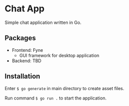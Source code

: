 # Chat App
Simple chat application written in Go.

## Packages 
- Frontend: Fyne 
    - GUI framework for desktop application
- Backend: TBD

## Installation

Enter `$ go generate` in main directory to create asset files.

Run command `$ go run .` to start the application. 



